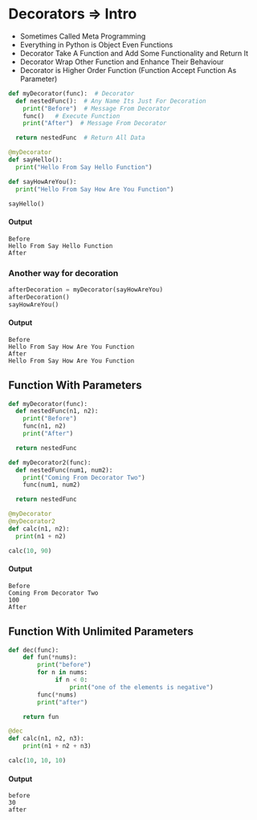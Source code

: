 # Decorators => Intro
- Sometimes Called Meta Programming
- Everything in Python is Object Even Functions
- Decorator Take A Function and Add Some Functionality and Return It
- Decorator Wrap Other Function and Enhance Their Behaviour
- Decorator is Higher Order Function (Function Accept Function As Parameter)
```python []
def myDecorator(func):  # Decorator
  def nestedFunc():  # Any Name Its Just For Decoration
    print("Before")  # Message From Decorator
    func()   # Execute Function
    print("After")  # Message From Decorator

  return nestedFunc  # Return All Data

@myDecorator
def sayHello():
  print("Hello From Say Hello Function")

def sayHowAreYou():
  print("Hello From Say How Are You Function")

sayHello()
```
#### Output
```
Before
Hello From Say Hello Function
After
```
### Another way for decoration
```python []
afterDecoration = myDecorator(sayHowAreYou)
afterDecoration()
sayHowAreYou()
```
#### Output
```
Before
Hello From Say How Are You Function
After
Hello From Say How Are You Function
```

## Function With Parameters 
```python []
def myDecorator(func):  
  def nestedFunc(n1, n2):  
    print("Before") 
    func(n1, n2)  
    print("After")  

  return nestedFunc 

def myDecorator2(func): 
  def nestedFunc(num1, num2):  
    print("Coming From Decorator Two")
    func(num1, num2)  

  return nestedFunc  

@myDecorator
@myDecorator2
def calc(n1, n2):
  print(n1 + n2)

calc(10, 90)
```
#### Output
```
Before
Coming From Decorator Two
100
After
```

## Function With Unlimited Parameters

```python []
def dec(func):
    def fun(*nums):
        print("before")
        for n in nums:
             if n < 0:
                 print("one of the elements is negative")
        func(*nums)
        print("after")

    return fun

@dec
def calc(n1, n2, n3):
    print(n1 + n2 + n3)

calc(10, 10, 10)
```
#### Output
```
before
30
after
```